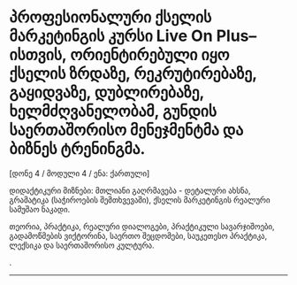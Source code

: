 # პროფესიონალური ქსელის მარკეტინგის კურსი Live On Plus– ისთვის, ორიენტირებული იყო ქსელის ზრდაზე, რეკრუტირებაზე, გაყიდვაზე, დუბლირებაზე, ხელმძღვანელობამ, გუნდის საერთაშორისო მენეჯმენტმა და ბიზნეს ტრენინგმა.


[დონე 4 / მოდული 4 / ენა: ქართული]

დიდაქტიკური მიზნები: მთლიანი გაღრმავება - დეტალური ახსნა, გრამატიკა (საჭიროების შემთხვევაში), ქსელის მარკეტინგის რეალური სამუშაო ნაკადი.

თეორია, პრაქტიკა, რეალური დიალოგები, პრაქტიკული სავარჯიშოები, გადამოწმების ვიქტორინა, საერთო შეცდომები, საუკეთესო პრაქტიკა, ლექსიკა და საერთაშორისო კულტურა.


.

---